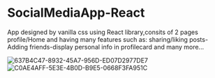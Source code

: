 # SocialMediaApp-React
App designed by vanilla css using React library,consits of 2 pages profile/Home and having many features such as: sharing/liking posts-Adding friends-display personal info in profilecard and many more...

![637B4C47-8932-45A7-956D-ED07D2977DE7](https://github.com/alyfaress/SocialMediaApp-React/assets/137708164/7cdaec64-3e31-420f-89fb-c4b3ba2d8f01)
![C0AE4AFF-5E3E-4B0D-B9E5-0668F3FA951C](https://github.com/alyfaress/SocialMediaApp-React/assets/137708164/9efb8fb1-aac8-4b4b-ba0a-59bc75360ac8)

